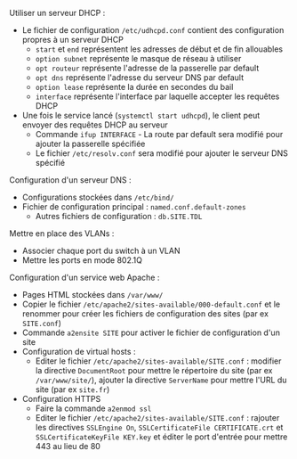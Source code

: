  Utiliser un serveur DHCP :
 - Le fichier de configuration `/etc/udhcpd.conf` contient des configuration propres à un serveur DHCP
    - `start` et `end` représentent les adresses de début et de fin allouables
    - `option subnet` représente le masque de réseau à utiliser
    - `opt routeur` représente l'adresse de la passerelle par default
    - `opt dns` représente l'adresse du serveur DNS par default
    - `option lease` représente la durée en secondes du bail
    - `interface` représente l'interface par laquelle accepter les requêtes DHCP
- Une fois le service lancé (`systemctl start udhcpd`), le client peut envoyer des requêtes DHCP au serveur
    - Commande `ifup INTERFACE`
		    - La route par default sera modifié pour ajouter la passerelle spécifiée
    - Le fichier `/etc/resolv.conf` sera modifié pour ajouter le serveur DNS spécifié

Configuration d'un serveur DNS :
- Configurations stockées dans `/etc/bind/`
- Fichier de configuration principal : `named.conf.default-zones`
	- Autres fichiers de configuration : `db.SITE.TDL`

Mettre en place des VLANs :
- Associer chaque port du switch à un VLAN
- Mettre les ports en mode 802.1Q

Configuration d'un service web Apache :
- Pages HTML stockées dans `/var/www/`
- Copier le fichier `/etc/apache2/sites-available/000-default.conf` et le renommer pour créer les fichiers de configuration des sites (par ex `SITE.conf`)
- Commande `a2ensite SITE` pour activer le fichier de configuration d'un site
- Configuration de virtual hosts :
	- Editer le fichier `/etc/apache2/sites-available/SITE.conf` : modifier la directive `DocumentRoot` pour mettre le répertoire du site (par ex `/var/www/site/`), ajouter la directive `ServerName` pour mettre l'URL du site (par ex `site.fr`)
- Configuration HTTPS
	- Faire la commande `a2enmod ssl`
	- Editer le fichier `/etc/apache2/sites-available/SITE.conf` : rajouter les directives `SSLEngine On`, `SSLCertificateFile CERTIFICATE.crt` et `SSLCertificateKeyFile KEY.key` et éditer le port d'entrée pour mettre 443 au lieu de 80